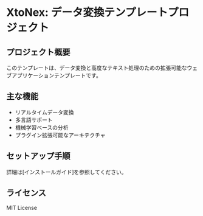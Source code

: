# XtoNex: データ変換テンプレートプロジェクト

## プロジェクト概要
このテンプレートは、データ変換と高度なテキスト処理のための拡張可能なウェブアプリケーションテンプレートです。

## 主な機能
- リアルタイムデータ変換
- 多言語サポート
- 機械学習ベースの分析
- プラグイン拡張可能なアーキテクチャ

## セットアップ手順
詳細は[インストールガイド]を参照してください。

## ライセンス
MIT License
